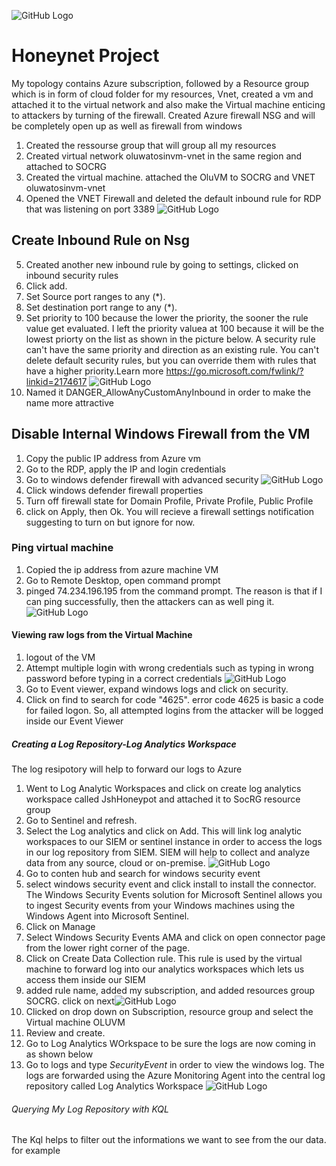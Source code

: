 ![GitHub Logo](https://media-hosting.imagekit.io//c1126e17a4544e46/topology.png?Expires=1835508990&Key-Pair-Id=K2ZIVPTIP2VGHC&Signature=cOaV72tA1bS~9hIb0xNR-INXVTYJHNrFWzA-dh-dzsy2C32~bEZN5zBP5G5guFIK94rFrD4DTuy9a0sZXENs9fwNMu3-aWJ2LiWISTbB~hpRZSqJFiBbFq5h8-N9pC5KBoaROIYKxKzxpnYebG0Ldmzg1BczlQ~JzzZDCj9a5EZozwrraU~fnDUzb4GqejwFohshmfQ67bVnTJq1-emF1qsCTRyWb2sek~ZtiBvEfB0fbIEPDd1g5VB6hw9YR237Y~XcvXwMXeYDnlJE82ekSFTsH~ua~ZK-N29fimBdIi3iTJf7UNeZkljdBvX0CDUciULDJ5DNFXAKP672vAX09A__)
# Honeynet Project
My topology contains Azure subscription, followed by a Resource group which is in form of cloud  folder for my resources, Vnet, created a vm and attached it to the virtual network and also make the Virtual machine enticing to attackers by turning of the firewall. Created Azure firewall NSG and will be completely open up as well as firewall from windows
1. Created the ressourse group that will group all my resources
2. Created virtual network oluwatosinvm-vnet in the same region and attached to SOCRG
3. Created the virtual machine. attached the OluVM to SOCRG and VNET oluwatosinvm-vnet
4. Opened the VNET Firewall and deleted the default inbound rule for RDP that was listening on port 3389 ![GitHub Logo](https://media-hosting.imagekit.io//01a2891a15854259/remove.png?Expires=1835533577&Key-Pair-Id=K2ZIVPTIP2VGHC&Signature=f3Xik1LMNR7hlotRG3RbRdPkzul6u2-Sb4KX1hnlRF59-WhymOIJR2QofZ8u2pdcXdJxbYJp7UosMqBACBugeRBu4GJ~TPawFn6Mx2Ht-oEevXhT-k51NDEeuLpp~u1cirq-4QmhwZEkXFsOPrKzCLpiV2qOoNo59nd8zlf2glDM5J5K24yetqbBGaP80pCaJSwBbYEsepgYWrNlDORQ5kxOGrLbvIpYjp3VWyYYyY-AlzMzTChnKVir2UeMmA2KPq1lthhOJ5aY~-OkRT0r7g6NCEzHmLfQZo1jhT8d75guNHHS~SqcBbdD9WtL4Ol9v39p6X3YWiMPGGOvTvXFIQ__)

## Create Inbound Rule on Nsg
5. Created another new inbound rule by going to settings, clicked on inbound security rules
6. Click add.
7. Set Source port ranges to any (*).
8. Set destination port range to any (*).
9. Set priority to 100 because the lower the priority, the sooner the rule value get evaluated. I left the priority valuea at 100 because it will be the lowest priorty on the list as shown in the picture below. A security rule can't have the same priority and direction as an existing rule. You can't delete default security rules, but you can override them with rules that have a higher priority.Learn more https://go.microsoft.com/fwlink/?linkid=2174617 ![GitHub Logo](https://media-hosting.imagekit.io//80808ef7775348fe/nsg.png?Expires=1835534171&Key-Pair-Id=K2ZIVPTIP2VGHC&Signature=bQvRb-Q4LflFjmo3tfe7GQaevUjlAOyUQe60YJLVUw7TZSnmWzFvtUUNGqd5IcxVtgMSGWaT9lfVtoYjAOQv-YsZpFSZ7Kc~RoNeJ2KUVymFtSnzPp3k4LDVHyzeNDXNxc0tRYZD60IW1WPAb1yOYnjtoQaDGFxgJxyjUkIQ2VrksFTNXK8NpG6lq7oGcTqxBxcqudAfN810j2At3~a6Ce6dkRXtRN5SXeVyjdY9~QtSGS~ADJphdOGq5pPWmF6nmYTOZhJolfOpC5ErtcPJ5-Mw2BPYXp0~1cEGT~5H5IvJZvuZi4weRW6srEgSDm-AUnVK9oaR-tumr9aPWMTV~w__)
10. Named it DANGER_AllowAnyCustomAnyInbound in order to make the name more attractive

## Disable Internal Windows Firewall from the VM

1. Copy the public IP address from Azure vm
2. Go to the RDP, apply the IP and login credentials
3. Go to windows defender firewall with advanced security ![GitHub Logo](https://media-hosting.imagekit.io//e02e699ed644423c/firewall.png?Expires=1835547354&Key-Pair-Id=K2ZIVPTIP2VGHC&Signature=rJTC93CwiS950bT58~ToLKw5MFHxo3N-IPzMPt6YLg8HLW43GNGWz47Kf50JO3~dctyl2MjybSHk~bsworlCujH5sOI7KLdiQPqCr6tARZhKDOZQzhJpyt5~xjoqL6M6stniM61lFZoiAoLtMUUfrx7KDUkN8O34Qw61JmedpLx81fUNody3f5NSdmSVhIX852fnXSB9T0uydLWHVobiuIcx1cKC8Yj6mjtI1SIALa8ibjSukFqOdQTsHO8oEPXiZXkO-uqt3m9b11fbs~76uYLyJ9as0nfCX4PnekAtg5ejH79YhH6~NQzW7f90QljkfbGaufNb0-nwrJc795s~RA__)
4. Click windows defender firewall properties
5. Turn off firewall state for Domain Profile, Private Profile, Public Profile
6. click on Apply, then Ok. You will recieve a firewall settings notification suggesting to turn on but ignore for now.

### Ping virtual machine
1. Copied the ip address from azure machine VM
2. Go to Remote Desktop, open command prompt
3. pinged 74.234.196.195 from the command prompt. The reason is that if I can ping successfully, then the attackers can as well ping it. ![GitHub Logo](https://media-hosting.imagekit.io//5d83958fa5534b5b/ping.png?Expires=1835547999&Key-Pair-Id=K2ZIVPTIP2VGHC&Signature=AOnpTvVPzxrDzMyl-HyVWpoo43VyIjCA7m4qc8Q1EwnLdl95ijzOO4TxP9N3muE~iudylAhDCiG3jLzb3u1ZObaw2Z2mLaFSmQUjNlg0CagJRDn93oC7zA26QkvbPa0UJaWWoI3k~N9FJIdkIICEPc~vJuu3v2OJYvXRM1Q9WGIfoqWXA4CoQdi4hSyefIo3EP-NZ5w2cIz5V7~mlC~Kw9bW9jHgLXlhnEkx4hZ0B5pemICRPWJLRdVOBxJZCNRy8l1XUtFm4H7KEQn6S66PXOUSpZU8xgt~yO2EMq55bLm9MWNcstCCBkG9D-xN6xRkWVWlNY4-JZtv0grKzmCuXg__)

#### Viewing raw logs from the Virtual Machine
1. logout of the VM
2. Attempt multiple login with wrong credentials such as typing in wrong password before typing in a correct credentials ![GitHub Logo](https://media-hosting.imagekit.io//4ed17a0c8d314b0b/wrong%20attempt.png?Expires=1835549388&Key-Pair-Id=K2ZIVPTIP2VGHC&Signature=Fh7bzcbDN4QEnJKzzDc1YRGCuygxa~5V2Z7xrR4TEmVkUWMbAm7MXLS1BDjMv5OY579bcUGXOWYztwm~ba3bX7lYmxVn5S2Pi6gcChWAgxpCpLDVPCOBLCVTRyToKq2mnY3TwRBVsZcDyH-P3zdNPUeHxo5USpMx9YfaS1wN73Lvl1uu2J46wN8dXCcRbOkDi~uFhksZdDOIe-62Wj~MqFkDgartNyFLJHWWVia3Ax7BANd1yUKiq6N4-GTfvJwr6QGC--gTJMStcEqnD3~2zXV9VAPJcMIy0Nt5WhUKRKEqmaKKukbAkTLTV3ySFiVo0jijqU2z5~lR~3DlcR2-bg__)
3. Go to Event viewer, expand windows logs and click on security.
4. Click on find to search for code "4625". error code 4625 is basic a code for failed logon. So, all attempted logins from the attacker will be logged inside our Event Viewer

##### Creating a Log Repository-Log Analytics Workspace
The log resipotory will help to forward our logs to Azure
1. Went to Log Analytic Workspaces and click on create log analytics workspace called JshHoneypot and attached it to SocRG resource group
2. Go to Sentinel and refresh.
3. Select the Log analytics and click on Add. This will link log analytic workspaces to our SIEM or sentinel instance in order to access the logs in our log repository from SIEM. SIEM will help to collect and analyze data from any source, cloud or on-premise. ![GitHub Logo](https://media-hosting.imagekit.io//67f11e9d32044f0c/sentinel.png?Expires=1835553060&Key-Pair-Id=K2ZIVPTIP2VGHC&Signature=tQiUlA~MSB6JjQp8KNQdfHUAbLbVLQbvv03r9DdEPkog6Rz9d1aRp7wEPI01Vy3tfP7uTuxlTGN4QSoTv3SI8AoPdC2HcgL~xtkkhVSUABqSIo1HLvTD9gpIR04LoSH88ONnwQt5456~vPo5Ccfm2UWfPKCpP5TvZYAr-12E-hcMN8qwQ7R8oAawR5sSKkmnEfuNboKnzz~4XTQKtD4oNyLJcR1ozH3hggTI57CT6wed2Bzm4ZNard9Oq0scg6cCDyblZGcOaO1B~TqkLN7I0wbGrJAjoC~S-V76a84lkd0u9xLshHA8I2Z~jjwrQP193fWt~zrm4-J5Q8Z~keZCNg__)
4. Go to conten hub and search for windows security event
5. select windows security event and click install to install the connector. The Windows Security Events solution for Microsoft Sentinel allows you to ingest Security events from your Windows machines using the Windows Agent into Microsoft Sentinel.
6. Click on Manage
7. Select Windows Security Events AMA and click on open connector page from the lower right corner of the page.
8. Click on Create Data Collection rule. This rule is used by the virtual machine to forward log into our analytics workspaces which lets us access them inside our SIEM
9. added rule name, added my subscription, and added resources group SOCRG. click on next![GitHub Logo](https://media-hosting.imagekit.io//89ed7d87bd0b46c0/connector%20rule.png?Expires=1835556488&Key-Pair-Id=K2ZIVPTIP2VGHC&Signature=UJr~ZVKrIIqFpXnEyaeiH-JkdjsEa0seCZQ-zutscgIcdEs0Qu2g9kVZmZqzk3QkB7kDcsCvfAR9KBZSFCKZ3pYBAv1zAoL~qJdy1Ue7swlzVWbwu67NXI-9kkkl96eG5aIxSfoI-gpUCJUrg7aKdxfhqzgNvlCn5fG8V0mjy6TFZw2DJGjfL~cPQTRNzb0yLwFGkc5K89w2hrAsqHCabm2ffjLwQoBsvf3BRXR06VrOkrzfGyYeCi9i2SY7ceifCD8ddo~5Mb7iGzRmxCR87ZmgZGKJRtmESI2Ln8S-8MArtXqktn9Ya6Yi5YuxZGv3kpDcskoRKgS7JOYx7MuwxQ__)
10. Clicked on drop down on Subscription, resource group and select the Virtual machine OLUVM
11. Review and create.
12. Go to Log Analytics WOrkspace to be sure the logs are now coming in as shown below
13. Go to logs and type _SecurityEvent_ in order to view the windows log. The logs are forwarded using the Azure Monitoring Agent into the central log repository called Log Analytics Workspace  ![GitHub Logo](https://media-hosting.imagekit.io//c3c3e2efb0a843b7/sec%20event.png?Expires=1835587517&Key-Pair-Id=K2ZIVPTIP2VGHC&Signature=ZpOJX~rRKwCOga3frYGA~8hOVkyiLK00hI5Kfaln7-6qfyqknrBXkFjJkFB5of4h4d0IixvSW3mU2Uc~Cgwu1gavTNyNwjRLMtA59eda2nFDNt~lV1eOHdiTHAzx1Lqv~4McEFDOlmB3pA78~ecLWPcRogrQCDhxEF2CLQKv8YeDwp-F7zB9SA0n9y3cUGCgeQ8R4wH7jViLjVVmpHbAd4NLq7UKirPpL2Le4M3-XuRFy5MMck6PiYYCrhS1WJK0UL6KuOUb6u84XzZvUhXZrB8Yw5CWXibAN-r-cSJzFwtjtfcX7nG5IJyV3uQxEApWgm8S09xgRkONFZ804RMzpw__)

###### Querying My Log Repository with KQL
The Kql helps to filter out the informations we want to see from the our data. for example
    
